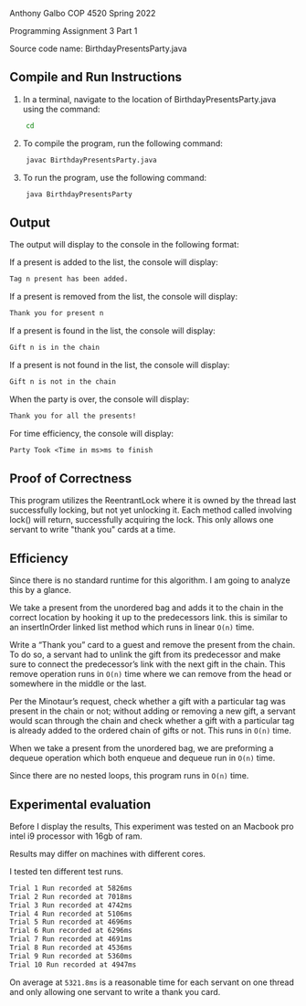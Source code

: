 Anthony Galbo
COP 4520 Spring 2022

Programming Assignment 3 Part 1

Source code name: BirthdayPresentsParty.java

## Compile and Run Instructions

1. In a terminal, navigate to the location of BirthdayPresentsParty.java using the command:
```bash
    cd
```
2. To compile the program, run the following command:
```bash
    javac BirthdayPresentsParty.java
```
3. To run the program, use the following command:
```bash
    java BirthdayPresentsParty
```

## Output

The output will display to the console in the following format:

If a present is added to the list, the console will display:
```txt
Tag n present has been added.
```

If a present is removed from the list, the console will display:
```txt
Thank you for present n
```

If a present is found in the list, the console will display:
```txt
Gift n is in the chain
```

If a present is not found in the list, the console will display:
```txt
Gift n is not in the chain
```

When the party is over, the console will display:
```txt
Thank you for all the presents!
```

For time efficiency, the console will display:
```txt
Party Took <Time in ms>ms to finish
```

## Proof of Correctness
This program utilizes the ReentrantLock where it is owned by the thread last successfully locking, but not yet unlocking it. Each method called involving lock() will return, successfully acquiring the lock. This only allows one servant to write "thank you" cards at a time.


## Efficiency

Since there is no standard runtime for this algorithm. I am going to analyze this by a glance.

We take a present from the unordered bag and adds it to the chain in the correct location by hooking it up to the predecessors link. this is similar to an insertInOrder linked list method which runs in linear ```O(n)``` time.

Write a “Thank you” card to a guest and remove the present from the chain. To do so, a servant had to unlink the gift from its predecessor and make sure to connect the predecessor’s link with the next gift in the chain. This remove operation runs in ```O(n)``` time where we can remove from the head or somewhere in the middle or the last.

Per the Minotaur’s request, check whether a gift with a particular tag was present in the chain or not; without adding or removing a new gift, a servant would scan through the chain and check whether a gift with a particular tag is already added to the ordered chain of gifts or not. This runs in ```O(n)``` time.

When we take a present from the unordered bag, we are preforming a dequeue operation which both enqueue and dequeue run in ```O(n)``` time.

Since there are no nested loops, this program runs in ```O(n)``` time.

## Experimental evaluation

Before I display the results, This experiment was tested on an Macbook pro intel i9 processor with 16gb of ram.

Results may differ on machines with different cores.

I tested ten different test runs.

```txt
Trial 1 Run recorded at 5826ms
Trial 2 Run recorded at 7018ms
Trial 3 Run recorded at 4742ms
Trial 4 Run recorded at 5106ms
Trial 5 Run recorded at 4696ms
Trial 6 Run recorded at 6296ms
Trial 7 Run recorded at 4691ms
Trial 8 Run recorded at 4536ms
Trial 9 Run recorded at 5360ms
Trial 10 Run recorded at 4947ms
```

On average at ```5321.8ms``` is a reasonable time for each servant on one thread and only allowing one servant to write a thank you card.  
